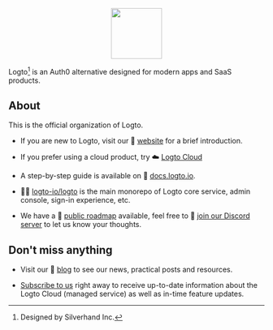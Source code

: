 <p align="center">
  <a href="https://logto.io" target="_blank" align="center" alt="Logto Logo">
    <img src="https://github.com/logto-io/logto/raw/master/logo.png" height="100">
  </a>
</p>

Logto[^info] is an Auth0 alternative designed for modern apps and SaaS products.

## About

This is the official organization of Logto.

- If you are new to Logto, visit our 🎨 [website](https://logto.io/?utm_source=github&utm_medium=community_health) for a brief introduction.

- If you prefer using a cloud product, try ☁️ [Logto Cloud](https://cloud.logto.io/?utm_source=github&utm_medium=community_health&sign_up=true)

- A step-by-step guide is available on 📖 [docs.logto.io](https://docs.logto.io/?utm_source=github&utm_medium=community_health).

- 🧑‍🚀 [logto-io/logto](https://github.com/logto-io/logto) is the main monorepo of Logto core service, admin console, sign-in experience, etc.

- We have a 📍 [public roadmap](https://github.com/logto-io/logto/issues/1937) available, feel free to 💬 [join our Discord server](https://discord.gg/UEPaF3j5e6) to let us know your thoughts.

## Don't miss anything

- Visit our 📝 [blog](https://blog.logto.io/?utm_source=github&utm_medium=community_health) to see our news, practical posts and resources.

- [Subscribe to us](https://logto.io/subscribe?utm_source=github&utm_medium=community_health) right away to receive up-to-date information about the Logto Cloud (managed service) as well as in-time feature updates.

[^info]: Designed by Silverhand Inc.
